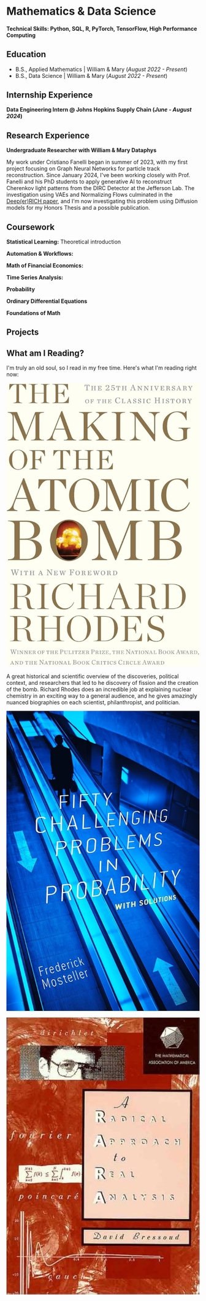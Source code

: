 # Mathematics & Data Science
#### Technical Skills: Python, SQL, R, PyTorch, TensorFlow, High Performance Computing

## Education
- B.S., Applied Mathematics | William & Mary (_August 2022 - Present_)
- B.S., Data Science | William & Mary (_August 2022 - Present_)
  
## Internship Experience
**Data Engineering Intern @ Johns Hopkins Supply Chain (_June - August 2024_)**

## Research Experience
**Undergraduate Researcher with William & Mary Dataphys**

My work under Cristiano Fanelli began in summer of 2023, with my first project focusing on Graph Neural Networks for particle track reconstruction. Since January 2024, I've been working closely with Prof. Fanelli and his PhD students to apply generative AI to reconstruct Cherenkov light patterns from the DIRC Detector at the Jefferson Lab. The investigation using VAEs and Normalizing Flows culminated in the [Deep(er)RICH paper](https://arxiv.org/pdf/2407.07376), and I'm now investigating this problem using Diffusion models for my Honors Thesis and a possible publication. 

## Coursework
**Statistical Learning:** Theoretical introduction 

**Automation & Workflows:**

**Math of Financial Economics:**

**Time Series Analysis:**

**Probability**

**Ordinary Differential Equations**

**Foundations of Math**

## Projects

## What am I Reading?
I'm truly an old soul, so I read in my free time. Here's what I'm reading right now: 

![The Making of the Atomic Bomb](/assets/making-of-atom-bomb.jpg)

A great historical and scientific overview of the discoveries, political context, and researchers that led to he discovery of fission and the creation of the bomb. Richard Rhodes does an incredible job at explaining nuclear chemistry in an exciting way to a general audience, and he gives amazingly nuanced biographies on each scientist, philanthropist, and politician.  

![50 Challenging Problems in Probability](/assets/50-challenging-problems.jpg)

![A Radical Approach to Real Analysis](/assets/radical-approach-to-analysis.jpg)



